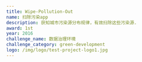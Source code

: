 ```yaml
---
title: Wipe-Pollution-Out
name: 扫除污染app
description: 获知城市污染源分布规律，有效扫除这些污染源.
award: 1st
year: 2016
challenge_name: 数据治理环境
challenge_category: green-development
logo: /img/logo/test-project-logo1.jpg
---
```

